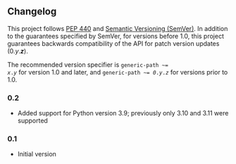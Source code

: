 ## Changelog

This project follows [PEP 440](https://peps.python.org/pep-0440/) and [Semantic Versioning (SemVer)](https://semver.org/spec/v2.0.0.html). In addition to the guarantees specified by SemVer, for versions before 1.0, this project guarantees backwards compatibility of the API for patch version updates (0.<var>y</var>.<b><var>z</var></b>).

The recommended version specifier is <code>generic-path ~= <var>x</var>.<var>y</var></code> for version 1.0 and later, and <code>generic-path ~= <var>0</var>.<var>y</var>.<var>z</var></code> for versions prior to 1.0.

### 0.2

- Added support for Python version 3.9; previously only 3.10 and 3.11 were supported

### 0.1

- Initial version
